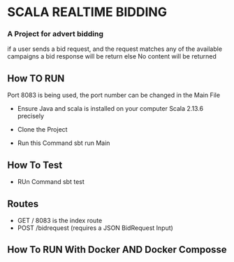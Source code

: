 # SCALA REALTIME BIDDING

### A Project for advert bidding

if a user sends a bid request, and the request matches any of the
available campaigns a bid response will be return 
else No content will be returned

## How TO RUN
  Port 8083 is being used, the port number can be changed in the Main File
 - Ensure Java and scala is installed on your computer Scala 2.13.6 
  precisely 
   
 - Clone the Project
 - Run this Command sbt run Main

## How To Test 
 - RUn Command sbt test

## Routes
-  GET / 8083 is the index route
-  POST /bidrequest (requires a JSON BidRequest Input)

## How To RUN With Docker AND Docker Composse

  
